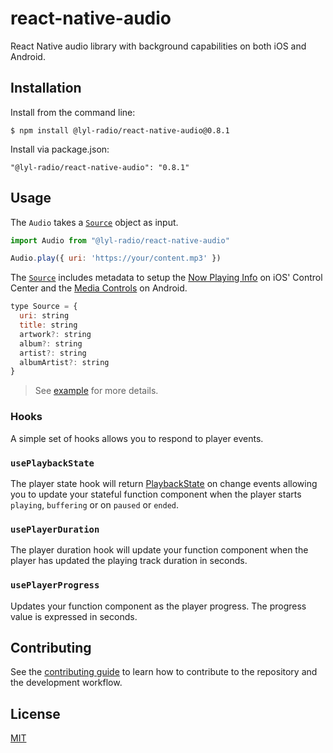 # react-native-audio

React Native audio library with background capabilities on both iOS and Android.

## Installation

Install from the command line:
```
$ npm install @lyl-radio/react-native-audio@0.8.1
```

Install via package.json:
```
"@lyl-radio/react-native-audio": "0.8.1"
```

## Usage

The `Audio` takes a [`Source`](src/index.ts#L67) object as input.

```js
import Audio from "@lyl-radio/react-native-audio"

Audio.play({ uri: 'https://your/content.mp3' })
```

The [`Source`](src/index.ts#L67) includes metadata to setup the [Now Playing Info](https://developer.apple.com/documentation/mediaplayer/mpnowplayinginfocenter) on iOS' Control Center and the [Media Controls](https://developer.android.com/guide/topics/media/media-controls) on Android.

```js
type Source = {
  uri: string
  title: string
  artwork?: string
  album?: string
  artist?: string
  albumArtist?: string
}
```

> See [example](example) for more details.

### Hooks
 
A simple set of hooks allows you to respond to player events.

### `usePlaybackState`

The player state hook will return [PlaybackState](src/index.ts#L53) on change events allowing you to update your stateful function component when the player starts `playing`, `buffering` or on `paused` or `ended`.

### `usePlayerDuration`

The player duration hook will update your function component when the player has updated the playing track duration in seconds.

### `usePlayerProgress`

Updates your function component as the player progress. The progress value is expressed in seconds.

## Contributing

See the [contributing guide](CONTRIBUTING.md) to learn how to contribute to the repository and the development workflow.

## License

[MIT](LICENSE)
